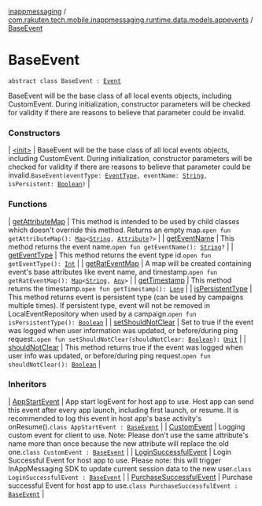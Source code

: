 [inappmessaging](../../index.md) / [com.rakuten.tech.mobile.inappmessaging.runtime.data.models.appevents](../index.md) / [BaseEvent](./index.md)

# BaseEvent

`abstract class BaseEvent : `[`Event`](../-event/index.md)

BaseEvent will be the base class of all local events objects, including CustomEvent. During
initialization, constructor parameters will be checked for validity if there are reasons to
believe that parameter could be invalid.

### Constructors

| [&lt;init&gt;](-init-.md) | BaseEvent will be the base class of all local events objects, including CustomEvent. During initialization, constructor parameters will be checked for validity if there are reasons to believe that parameter could be invalid.`BaseEvent(eventType: `[`EventType`](../../com.rakuten.tech.mobile.inappmessaging.runtime.data.enums/-event-type/index.md)`, eventName: `[`String`](https://kotlinlang.org/api/latest/jvm/stdlib/kotlin/-string/index.html)`, isPersistent: `[`Boolean`](https://kotlinlang.org/api/latest/jvm/stdlib/kotlin/-boolean/index.html)`)` |

### Functions

| [getAttributeMap](get-attribute-map.md) | This method is intended to be used by child classes which doesn't override this method. Returns an empty map.`open fun getAttributeMap(): `[`Map`](https://kotlinlang.org/api/latest/jvm/stdlib/kotlin.collections/-map/index.html)`<`[`String`](https://kotlinlang.org/api/latest/jvm/stdlib/kotlin/-string/index.html)`, `[`Attribute`](../../com.rakuten.tech.mobile.inappmessaging.runtime.data.models/-attribute/index.md)`?>` |
| [getEventName](get-event-name.md) | This method returns the event name.`open fun getEventName(): `[`String`](https://kotlinlang.org/api/latest/jvm/stdlib/kotlin/-string/index.html)`?` |
| [getEventType](get-event-type.md) | This method returns the event type id.`open fun getEventType(): `[`Int`](https://kotlinlang.org/api/latest/jvm/stdlib/kotlin/-int/index.html) |
| [getRatEventMap](get-rat-event-map.md) | A map will be created containing event's base attributes like event name, and timestamp.`open fun getRatEventMap(): `[`Map`](https://kotlinlang.org/api/latest/jvm/stdlib/kotlin.collections/-map/index.html)`<`[`String`](https://kotlinlang.org/api/latest/jvm/stdlib/kotlin/-string/index.html)`, `[`Any`](https://kotlinlang.org/api/latest/jvm/stdlib/kotlin/-any/index.html)`>` |
| [getTimestamp](get-timestamp.md) | This method returns the timestamp.`open fun getTimestamp(): `[`Long`](https://kotlinlang.org/api/latest/jvm/stdlib/kotlin/-long/index.html) |
| [isPersistentType](is-persistent-type.md) | This method returns event is persistent type (can be used by campaigns multiple times). If persistent type, event will not be removed in LocalEventRepository when used by a campaign.`open fun isPersistentType(): `[`Boolean`](https://kotlinlang.org/api/latest/jvm/stdlib/kotlin/-boolean/index.html) |
| [setShouldNotClear](set-should-not-clear.md) | Set to true if the event was logged when user information was updated, or before/during ping request..`open fun setShouldNotClear(shouldNotClear: `[`Boolean`](https://kotlinlang.org/api/latest/jvm/stdlib/kotlin/-boolean/index.html)`): `[`Unit`](https://kotlinlang.org/api/latest/jvm/stdlib/kotlin/-unit/index.html) |
| [shouldNotClear](should-not-clear.md) | This method returns true if the event was logged when user info was updated, or before/during ping request.`open fun shouldNotClear(): `[`Boolean`](https://kotlinlang.org/api/latest/jvm/stdlib/kotlin/-boolean/index.html) |

### Inheritors

| [AppStartEvent](../-app-start-event/index.md) | App start logEvent for host app to use. Host app can send this event after every app launch, including first launch, or resume. It is recommended to log this event in host app's base activity's onResume().`class AppStartEvent : `[`BaseEvent`](./index.md) |
| [CustomEvent](../-custom-event/index.md) | Logging custom event for client to use. Note: Please don't use the same attribute's name more than once because the new attribute will replace the old one.`class CustomEvent : `[`BaseEvent`](./index.md) |
| [LoginSuccessfulEvent](../-login-successful-event/index.md) | Login Successful Event for host app to use. Please note: this will trigger InAppMessaging SDK to update current session data to the new user.`class LoginSuccessfulEvent : `[`BaseEvent`](./index.md) |
| [PurchaseSuccessfulEvent](../-purchase-successful-event/index.md) | Purchase successful Event for host app to use.`class PurchaseSuccessfulEvent : `[`BaseEvent`](./index.md) |

